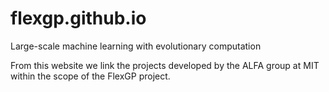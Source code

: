 flexgp.github.io
================


Large-scale machine learning with evolutionary computation


From this website we link the projects developed by the ALFA group at MIT
within the scope of the FlexGP project.
